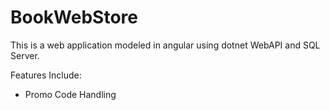 # BookWebStore
This is a web application modeled in angular using dotnet WebAPI and SQL Server.

Features Include:
- Promo Code Handling
